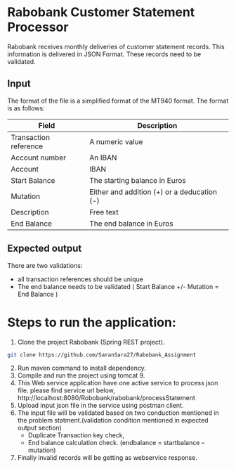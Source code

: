 
# Rabobank Customer Statement Processor
Rabobank receives monthly deliveries of customer statement records. This information is delivered in JSON Format. These records need to be validated.

## Input
The format of the file is a simplified format of the MT940 format. The format is as follows:

Field  |Description
----|----
Transaction reference  | A numeric value
Account number   | An IBAN 
Account | IBAN 
Start Balance | The starting balance in Euros 
Mutation | Either and addition (+) or a deducation (-) 
Description | Free text 
End Balance | The end balance in Euros 

## Expected output
There are two validations:
* all transaction references should be unique
* The end balance needs to be validated ( Start Balance +/- Mutation = End Balance )

# Steps to run the application:
1.	Clone the project Rabobank (Spring REST project).
```bash
git clone https://github.com/SaranSara27/Rabobank_Assignment
```
2.	Run maven command to install dependency.
3.	Compile and run the project using tomcat 9.
4.	This Web service application have one active service to process json file. please find service url below,
http://localhost:8080/Robobank/rabobank/processStatement
5.	Upload input json file in the service using postman client.
6.	The input file will be validated based on two conduction mentioned in the problem statment.(validation condition mentioned in expected output section)
      *	Duplicate Transaction key check, 
      *	End balance calculation check. (endbalance = startbalance – mutation)
7.  Finally invalid records will be getting as webservice response.



